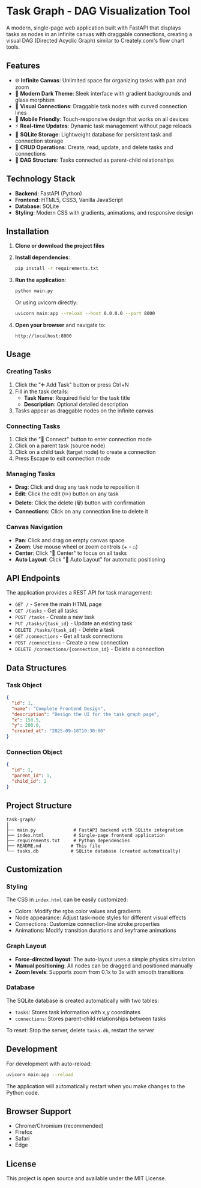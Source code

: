 # Task Graph - DAG Visualization Tool

A modern, single-page web application built with FastAPI that displays tasks as nodes in an infinite canvas with draggable connections, creating a visual DAG (Directed Acyclic Graph) similar to Creately.com's flow chart tools.

## Features

- 🌐 **Infinite Canvas**: Unlimited space for organizing tasks with pan and zoom
- 🎨 **Modern Dark Theme**: Sleek interface with gradient backgrounds and glass morphism
- 🔗 **Visual Connections**: Draggable task nodes with curved connection lines
- 📱 **Mobile Friendly**: Touch-responsive design that works on all devices
- ⚡ **Real-time Updates**: Dynamic task management without page reloads
- 💾 **SQLite Storage**: Lightweight database for persistent task and connection storage
- 🔄 **CRUD Operations**: Create, read, update, and delete tasks and connections
- 🎯 **DAG Structure**: Tasks connected as parent-child relationships

## Technology Stack

- **Backend**: FastAPI (Python)
- **Frontend**: HTML5, CSS3, Vanilla JavaScript
- **Database**: SQLite
- **Styling**: Modern CSS with gradients, animations, and responsive design

## Installation

1. **Clone or download the project files**

2. **Install dependencies**:
   ```bash
   pip install -r requirements.txt
   ```

3. **Run the application**:
   ```bash
   python main.py
   ```

   Or using uvicorn directly:
   ```bash
   uvicorn main:app --reload --host 0.0.0.0 --port 8000
   ```

4. **Open your browser** and navigate to:
   ```
   http://localhost:8000
   ```

## Usage

### Creating Tasks
1. Click the "➕ Add Task" button or press Ctrl+N
2. Fill in the task details:
   - **Task Name**: Required field for the task title
   - **Description**: Optional detailed description
3. Tasks appear as draggable nodes on the infinite canvas

### Connecting Tasks
1. Click the "🔗 Connect" button to enter connection mode
2. Click on a parent task (source node)
3. Click on a child task (target node) to create a connection
4. Press Escape to exit connection mode

### Managing Tasks
- **Drag**: Click and drag any task node to reposition it
- **Edit**: Click the edit (✏️) button on any task
- **Delete**: Click the delete (🗑️) button with confirmation
- **Connections**: Click on any connection line to delete it

### Canvas Navigation
- **Pan**: Click and drag on empty canvas space
- **Zoom**: Use mouse wheel or zoom controls (+ - ⌂)
- **Center**: Click "🎯 Center" to focus on all tasks
- **Auto Layout**: Click "🔄 Auto Layout" for automatic positioning

## API Endpoints

The application provides a REST API for task management:

- `GET /` - Serve the main HTML page
- `GET /tasks` - Get all tasks
- `POST /tasks` - Create a new task
- `PUT /tasks/{task_id}` - Update an existing task
- `DELETE /tasks/{task_id}` - Delete a task
- `GET /connections` - Get all task connections
- `POST /connections` - Create a new connection
- `DELETE /connections/{connection_id}` - Delete a connection

## Data Structures

### Task Object
```json
{
  "id": 1,
  "name": "Complete Frontend Design",
  "description": "Design the UI for the task graph page",
  "x": 150.5,
  "y": 200.0,
  "created_at": "2025-09-18T10:30:00"
}
```

### Connection Object
```json
{
  "id": 1,
  "parent_id": 1,
  "child_id": 2
}
```

## Project Structure

```
task-graph/
│
├── main.py              # FastAPI backend with SQLite integration
├── index.html           # Single-page frontend application
├── requirements.txt     # Python dependencies
├── README.md           # This file
└── tasks.db            # SQLite database (created automatically)
```

## Customization

### Styling
The CSS in `index.html` can be easily customized:
- Colors: Modify the rgba color values and gradients
- Node appearance: Adjust task-node styles for different visual effects
- Connections: Customize connection-line stroke properties
- Animations: Modify transition durations and keyframe animations

### Graph Layout
- **Force-directed layout**: The auto-layout uses a simple physics simulation
- **Manual positioning**: All nodes can be dragged and positioned manually
- **Zoom levels**: Supports zoom from 0.1x to 3x with smooth transitions

### Database
The SQLite database is created automatically with two tables:
- `tasks`: Stores task information with x,y coordinates
- `connections`: Stores parent-child relationships between tasks

To reset: Stop the server, delete `tasks.db`, restart the server

## Development

For development with auto-reload:
```bash
uvicorn main:app --reload
```

The application will automatically restart when you make changes to the Python code.

## Browser Support

- Chrome/Chromium (recommended)
- Firefox
- Safari
- Edge

## License

This project is open source and available under the MIT License.
